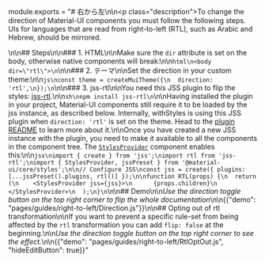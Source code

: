 module.exports = "# 右から左\n\n<p class=\"description\">To change the direction of Material-UI components you must follow the following steps. UIs for languages that are read from right-to-left (RTL), such as Arabic and Hebrew, should be mirrored.</p>\n\n## Steps\n\n### 1. HTML\n\nMake sure the `dir` attribute is set on the body, otherwise native components will break:\n\n```html\n<body dir=\"rtl\">\n```\n\n### 2. テーマ\n\nSet the direction in your custom theme:\n\n```js\nconst theme = createMuiTheme({\n  direction: 'rtl',\n});\n```\n\n### 3. jss-rtl\n\nYou need this JSS plugin to flip the styles: [jss-rtl](https://github.com/alitaheri/jss-rtl).\n\n```sh\nnpm install jss-rtl\n```\n\nHaving installed the plugin in your project, Material-UI components still require it to be loaded by the jss instance, as described below. Internally, withStyles is using this JSS plugin when `direction: 'rtl'` is set on the theme. Head to the [plugin README](https://github.com/alitaheri/jss-rtl) to learn more about it.\n\nOnce you have created a new JSS instance with the plugin, you need to make it available to all the components in the component tree. The [`StylesProvider`](/styles/api/#stylesprovider) component enables this:\n\n```jsx\nimport { create } from 'jss';\nimport rtl from 'jss-rtl';\nimport { StylesProvider, jssPreset } from '@material-ui/core/styles';\n\n// Configure JSS\nconst jss = create({ plugins: [...jssPreset().plugins, rtl()] });\n\nfunction RTL(props) {\n  return (\n    <StylesProvider jss={jss}>\n      {props.children}\n    </StylesProvider>\n  );\n}\n```\n\n## Demo\n\n*Use the direction toggle button on the top right corner to flip the whole documentation*\n\n{{\"demo\": \"pages/guides/right-to-left/Direction.js\"}}\n\n## Opting out of rtl transformation\n\nIf you want to prevent a specific rule-set from being affected by the `rtl` transformation you can add `flip: false` at the beginning.\n\n*Use the direction toggle button on the top right corner to see the effect.*\n\n{{\"demo\": \"pages/guides/right-to-left/RtlOptOut.js\", \"hideEditButton\": true}}"